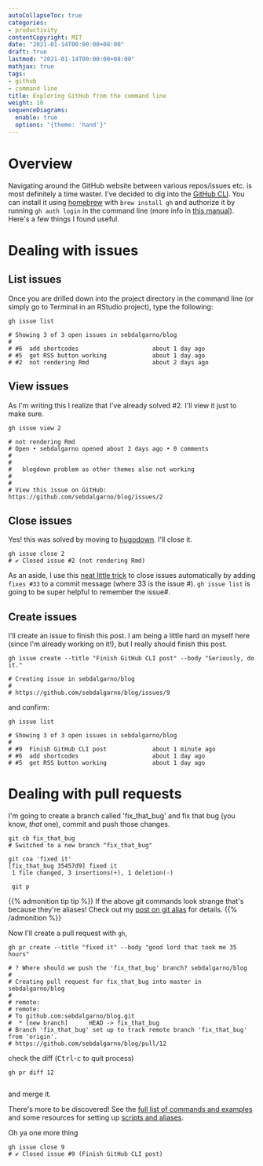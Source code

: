 ```yaml
---
autoCollapseToc: true
categories: 
- productivity
contentCopyright: MIT
date: "2021-01-14T00:00:00+08:00"
draft: true
lastmod: "2021-01-14T00:00:00+08:00"
mathjax: true
tags:
- github
- command line
title: Exploring GitHub from the command line
weight: 10
sequenceDiagrams: 
  enable: true
  options: "{theme: 'hand'}"
---
```


# Overview
Navigating around the GitHub website between various repos/issues etc. is most definitely a time waster. I've decided to dig into the [GitHub CLI](https://github.com/cli/cli). You can install it using [homebrew](https://brew.sh/) with `brew install gh` and authorize it by running `gh auth login` in the command line (more info in [this manual](https://cli.github.com/manual/)). Here's a few things I found useful.

# Dealing with issues

## List issues
Once you are drilled down into the project directory in the command line (or simply go to Terminal in an RStudio project), type the following:
```
gh issue list

# Showing 3 of 3 open issues in sebdalgarno/blog
# 
# #6  add shortcodes                     about 1 day ago
# #5  get RSS button working             about 1 day ago
# #2  not rendering Rmd                  about 2 days ago
```

## View issues
As I'm writing this I realize that I've already solved #2. I'll view it just to make sure.

```
gh issue view 2

# not rendering Rmd
# Open • sebdalgarno opened about 2 days ago • 0 comments
# 
# 
#   blogdown problem as other themes also not working                           
# 
# 
# View this issue on GitHub: https://github.com/sebdalgarno/blog/issues/2
```
## Close issues
Yes! this was solved by moving to [hugodown](https://hugodown.r-lib.org/). I'll close it.

```
gh issue close 2
# ✔ Closed issue #2 (not rendering Rmd)
```

As an aside, I use this [neat little trick](https://github.blog/2013-01-22-closing-issues-via-commit-messages/) to close issues automatically by adding `fixes #33` to a commit message (where 33 is the issue #). `gh issue list` is going to be super helpful to remember the issue#.

## Create issues
I'll create an issue to finish this post. I am being a little hard on myself here (since I'm already working on it!), but I really should finish this post. 

```
gh issue create --title "Finish GitHub CLI post" --body "Seriously, do it."

# Creating issue in sebdalgarno/blog
# 
# https://github.com/sebdalgarno/blog/issues/9
```
and confirm:
```
gh issue list

# Showing 3 of 3 open issues in sebdalgarno/blog
#
# #9  Finish GitHub CLI post             about 1 minute ago
# #6  add shortcodes                     about 1 day ago
# #5  get RSS button working             about 1 day ago
```

# Dealing with pull requests
I'm going to create a branch called 'fix_that_bug' and fix that bug (you know, *that* one), commit and push those changes. 

```
git cb fix_that_bug
# Switched to a new branch "fix_that_bug"

git coa 'fixed it'
[fix_that_bug 35457d9] fixed it
 1 file changed, 3 insertions(+), 1 deletion(-)
 
 git p
```
{{% admonition tip tip %}}
If the above git commands look strange that's because they're aliases! Check out my [post on git alias](https://fishydata.netlify.app/post/git-alias/) for details.
{{% /admonition %}}

Now I'll create a pull request with `gh`,
```
gh pr create --title "fixed it" --body "good lord that took me 35 hours" 

# ? Where should we push the 'fix_that_bug' branch? sebdalgarno/blog
#
# Creating pull request for fix_that_bug into master in sebdalgarno/blog
#
# remote: 
# remote: 
# To github.com:sebdalgarno/blog.git
#  * [new branch]      HEAD -> fix_that_bug
# Branch 'fix_that_bug' set up to track remote branch 'fix_that_bug' from 'origin'.
# https://github.com/sebdalgarno/blog/pull/12
```
check the diff (<kbd>Ctrl</kbd>-<kbd>c</kbd> to quit process)
```
gh pr diff 12
```
```
```
and merge it.

There's more to be discovered! See the [full list of commands and examples](https://cli.github.com/manual/examples.html) and some resources for setting up [scripts and aliases](https://cli.github.com/manual/#extending-the-cli).

Oh ya one more thing
```
gh issue close 9
# ✔ Closed issue #9 (Finish GitHub CLI post)
```

[^1]: although regardless of time spent to achieve this, it's still useful to have the commit referenced in the issue
